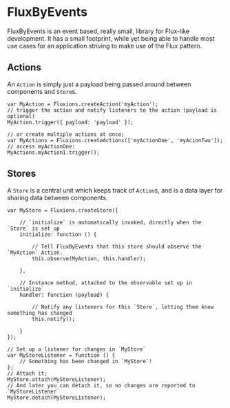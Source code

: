 # FluxByEvents

FluxByEvents is an event based, really small, library for Flux-like development. It has a small footprint, while yet being able to handle most use cases for an application striving to make use of the Flux pattern.

## Actions
An `Action` is simply just a payload being passed around between components and `Store`s.

    var MyAction = Fluxions.createAction('myAction');
    // trigger the action and notify listeners to the action (payload is optional)
    MyAction.trigger({ payload: 'payload' });

    // or create multiple actions at once;
    var MyActions = Fluxions.createActions(['myActionOne', 'myAcionTwo']);
    // access myActionOne:
    MyActions.myAction1.trigger();

## Stores
A `Store` is a central unit which keeps track of `Action`s, and is a data layer for sharing data between components.

	var MyStore = Fluxions.createStore({

		// `initialize` is automatically invoked, directly when the `Store` is set up
		initialize: function () {

			// Tell FluxByEvents that this store should observe the `MyAction` Action.
			this.observe(MyAction, this.handler);

		},

		// Instance method, attached to the observable set up in `initialize`
		handler: function (payload) {

			// Notify any listeners for this `Store`, letting them know something has changed
			this.notify();

		}
	});

	// Set up a listener for changes in `MyStore`
	var MyStoreListener = function () {
		// Something has been changed in `MyStore`!
	};
	// Attach it;
	MyStore.attach(MyStoreListener);
	// And later you can detach it, so no changes are reported to `MyStoreListener`
	MyStore.detach(MyStoreListener);